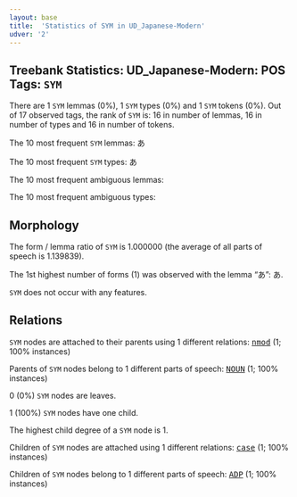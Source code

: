 ```yaml
---
layout: base
title:  'Statistics of SYM in UD_Japanese-Modern'
udver: '2'
---
```


## Treebank Statistics: UD_Japanese-Modern: POS Tags: `SYM`

There are 1 `SYM` lemmas (0%), 1 `SYM` types (0%) and 1 `SYM` tokens (0%).
Out of 17 observed tags, the rank of `SYM` is: 16 in number of lemmas, 16 in number of types and 16 in number of tokens.

The 10 most frequent `SYM` lemmas: あ

The 10 most frequent `SYM` types:  あ

The 10 most frequent ambiguous lemmas: 

The 10 most frequent ambiguous types:  



## Morphology

The form / lemma ratio of `SYM` is 1.000000 (the average of all parts of speech is 1.139839).

The 1st highest number of forms (1) was observed with the lemma “あ”: あ.

`SYM` does not occur with any features.


## Relations

`SYM` nodes are attached to their parents using 1 different relations: <tt><a href="ja_modern-dep-nmod.html">nmod</a></tt> (1; 100% instances)

Parents of `SYM` nodes belong to 1 different parts of speech: <tt><a href="ja_modern-pos-NOUN.html">NOUN</a></tt> (1; 100% instances)

0 (0%) `SYM` nodes are leaves.

1 (100%) `SYM` nodes have one child.

The highest child degree of a `SYM` node is 1.

Children of `SYM` nodes are attached using 1 different relations: <tt><a href="ja_modern-dep-case.html">case</a></tt> (1; 100% instances)

Children of `SYM` nodes belong to 1 different parts of speech: <tt><a href="ja_modern-pos-ADP.html">ADP</a></tt> (1; 100% instances)

